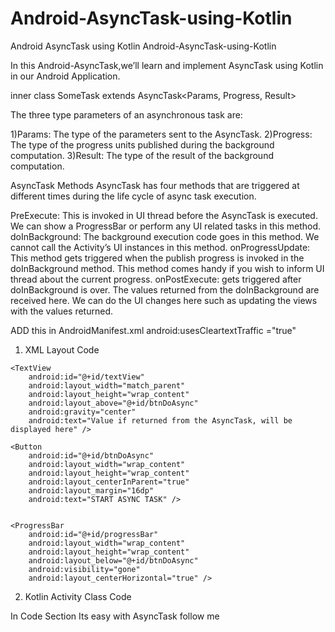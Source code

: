 # Android-AsyncTask-using-Kotlin
Android AsyncTask using Kotlin
Android-AsyncTask-using-Kotlin

In this Android-AsyncTask,we’ll learn and implement AsyncTask using Kotlin in our Android Application.

inner class SomeTask extends AsyncTask<Params, Progress, Result>


The three type parameters of an asynchronous task are:

1)Params: The type of the parameters sent to the AsyncTask.
2)Progress: The type of the progress units published during the background computation.
3)Result: The type of the result of the background computation.

AsyncTask Methods
AsyncTask has four methods that are triggered at different times during the life cycle of async task execution.

PreExecute: This is invoked in UI thread before the AsyncTask is executed. We can show a ProgressBar or perform any UI related tasks in this method.
doInBackground: The background execution code goes in this method. We cannot call the Activity’s UI instances in this method.
onProgressUpdate: This method gets triggered when the publish progress is invoked in the doInBackground method. This method comes handy if you wish to inform UI thread about the current progress.
onPostExecute: gets triggered after doInBackground is over. The values returned from the doInBackground are received here. We can do the UI changes here such as updating the views with the values returned.

ADD this in AndroidManifest.xml
 android:usesCleartextTraffic ="true"

1. XML Layout Code

<?xml version="1.0" encoding="utf-8"?>
<RelativeLayout xmlns:android="http://schemas.android.com/apk/res/android"
    xmlns:app="http://schemas.android.com/apk/res-auto"
    xmlns:tools="http://schemas.android.com/tools"
    android:layout_width="match_parent"
    android:layout_height="match_parent"
    tools:context=".MainActivity">


    <TextView
        android:id="@+id/textView"
        android:layout_width="match_parent"
        android:layout_height="wrap_content"
        android:layout_above="@+id/btnDoAsync"
        android:gravity="center"
        android:text="Value if returned from the AsyncTask, will be displayed here" />

    <Button
        android:id="@+id/btnDoAsync"
        android:layout_width="wrap_content"
        android:layout_height="wrap_content"
        android:layout_centerInParent="true"
        android:layout_margin="16dp"
        android:text="START ASYNC TASK" />


    <ProgressBar
        android:id="@+id/progressBar"
        android:layout_width="wrap_content"
        android:layout_height="wrap_content"
        android:layout_below="@+id/btnDoAsync"
        android:visibility="gone"
        android:layout_centerHorizontal="true" />

</RelativeLayout>

2. Kotlin Activity Class Code

In Code Section Its easy with AsyncTask  follow me 
